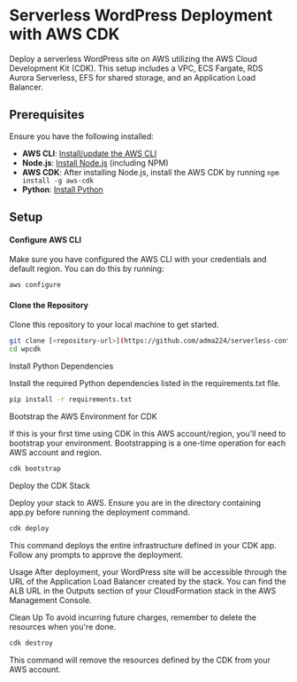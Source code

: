 
# Serverless WordPress Deployment with AWS CDK

Deploy a serverless WordPress site on AWS utilizing the AWS Cloud Development Kit (CDK). This setup includes a VPC, ECS Fargate, RDS Aurora Serverless, EFS for shared storage, and an Application Load Balancer.

## Prerequisites

Ensure you have the following installed:

- **AWS CLI**: [Install/update the AWS CLI](https://aws.amazon.com/cli/)
- **Node.js**: [Install Node.js](https://nodejs.org/) (including NPM)
- **AWS CDK**: After installing Node.js, install the AWS CDK by running `npm install -g aws-cdk`
- **Python**: [Install Python](https://www.python.org/downloads/)

## Setup

#### Configure AWS CLI

Make sure you have configured the AWS CLI with your credentials and default region. You can do this by running:
```bash
aws configure
```

#### Clone the Repository

Clone this repository to your local machine to get started.
```bash
git clone [<repository-url>](https://github.com/adma224/serverless-containerized-wordpress/tree/main)
cd wpcdk
```
Install Python Dependencies

Install the required Python dependencies listed in the requirements.txt file.

```bash
pip install -r requirements.txt
```
Bootstrap the AWS Environment for CDK

If this is your first time using CDK in this AWS account/region, you'll need to bootstrap your environment. Bootstrapping is a one-time operation for each AWS account and region.

```bash
cdk bootstrap
```
Deploy the CDK Stack

Deploy your stack to AWS. Ensure you are in the directory containing app.py before running the deployment command.

```bash
cdk deploy
```
This command deploys the entire infrastructure defined in your CDK app. Follow any prompts to approve the deployment.

Usage
After deployment, your WordPress site will be accessible through the URL of the Application Load Balancer created by the stack. You can find the ALB URL in the Outputs section of your CloudFormation stack in the AWS Management Console.

Clean Up
To avoid incurring future charges, remember to delete the resources when you're done.

```bash
cdk destroy
```
This command will remove the resources defined by the CDK from your AWS account.
